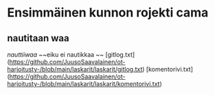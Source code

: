 # Ensimmäinen kunnon rojekti cama

## nautitaan waa

*nauttiiwaa*
~~eiku ei nautikkaa ~~
[gitlog.txt] (https://github.com/JuusoSaavalainen/ot-harjoitusty-/blob/main/laskarit/laskarit/gitlog.txt)
[komentorivi.txt] (https://github.com/JuusoSaavalainen/ot-harjoitusty-/blob/main/laskarit/laskarit/komentorivi.txt)
